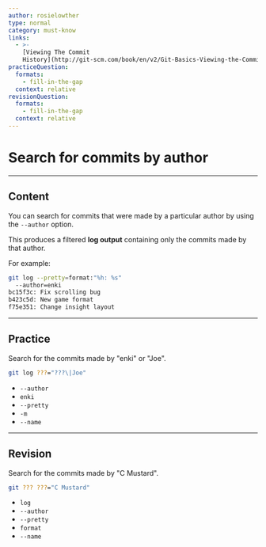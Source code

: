 ```yaml
---
author: rosielowther
type: normal
category: must-know
links:
  - >-
    [Viewing The Commit
    History](http://git-scm.com/book/en/v2/Git-Basics-Viewing-the-Commit-History){documentation}
practiceQuestion:
  formats:
    - fill-in-the-gap
  context: relative
revisionQuestion:
  formats:
    - fill-in-the-gap
  context: relative
---
```


# Search for commits by author


---

## Content

You can search for commits that were made by a particular author by using the `--author` option. 

This produces a filtered **log output** containing only the commits made by that author.

For example:

```bash
git log --pretty=format:"%h: %s" 
  --author=enki 
bc15f3c: Fix scrolling bug
b423c5d: New game format
f75e351: Change insight layout
```


---

## Practice

Search for the commits made by "enki" or "Joe".

```bash
git log ???="???\|Joe"
```

- `--author`
- `enki`
- `--pretty`
- `-m`
- `--name`


---

## Revision

Search for the commits made by "C Mustard".

```bash
git ??? ???="C Mustard"
```

- `log`
- `--author`
- `--pretty`
- `format`
- `--name`
